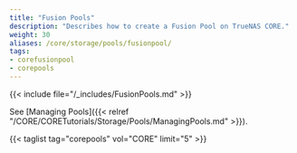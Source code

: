 ```yaml
---
title: "Fusion Pools"
description: "Describes how to create a Fusion Pool on TrueNAS CORE."
weight: 30
aliases: /core/storage/pools/fusionpool/
tags:
- corefusionpool
- corepools
---
```



{{< include file="/_includes/FusionPools.md" >}}

See [Managing Pools]({{< relref "/CORE/CORETutorials/Storage/Pools/ManagingPools.md" >}}).

{{< taglist tag="corepools" vol="CORE" limit="5" >}}

